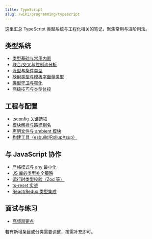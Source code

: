 ```yaml
---
title: TypeScript
slug: /wiki/programming/typescript
---
```


这里汇总 TypeScript 类型系统与工程化相关的笔记，聚焦常用与进阶用法。

## 类型系统

- [类型基础与常用内置](./types/basics.md)
- [联合/交叉与控制流分析](./types/union-intersection.md)
- [泛型与条件类型](./types/generics-conditional.md)
- [映射类型与模板字面量类型](./types/mapped-template.md)
- [类型守卫与窄化](./types/type-guards.md)
- [高级技巧与类型体操](./types/advanced-tricks.md)

## 工程与配置

- [tsconfig 关键选项](./tooling/tsconfig.md)
- [模块解析与路径别名](./tooling/module-resolution.md)
- [声明文件与 ambient 模块](./tooling/declaration-files.md)
- [构建工具（esbuild/Rollup/tsup）](./tooling/build-tools.md)

## 与 JavaScript 协作

- [严格模式与 any 最小化](./interop/strictness.md)
- [JS 库的类型补全策略](./interop/typing-js-libs.md)
- [运行时类型校验（Zod 等）](./interop/runtime-validation.md)
- [ts-reset 实战](./interop/ts-reset.md)
- [React/Redux 类型集成](./interop/react-typing.md)

## 面试与练习

- [高频题要点](./interview/interview.md)

若有新增条目或分类需要调整，按需补充即可。
